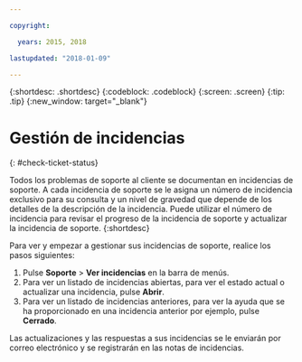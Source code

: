 ```yaml
---

copyright:

  years: 2015, 2018

lastupdated: "2018-01-09"

---
```


{:shortdesc: .shortdesc}
{:codeblock: .codeblock}
{:screen: .screen}
{:tip: .tip}
{:new_window: target="_blank"}


# Gestión de incidencias
{: #check-ticket-status}

Todos los problemas de soporte al cliente se documentan en incidencias de soporte. A cada incidencia de soporte se le asigna un número de incidencia exclusivo para su consulta y un nivel de gravedad que depende de los detalles de la descripción de la incidencia. Puede utilizar el número de incidencia para revisar el progreso de la incidencia de soporte y actualizar la incidencia de soporte.
{:shortdesc}

Para ver y empezar a gestionar sus incidencias de soporte, realice los pasos siguientes:
  1. Pulse **Soporte** > **Ver incidencias** en la barra de menús.
  2. Para ver un listado de incidencias abiertas, para ver el estado actual o actualizar una incidencia, pulse **Abrir**.
  3. Para ver un listado de incidencias anteriores, para ver la ayuda que se ha proporcionado en una incidencia anterior por ejemplo, pulse **Cerrado**.

Las actualizaciones y las respuestas a sus incidencias se le enviarán por correo electrónico y se registrarán en las notas de incidencias.  

